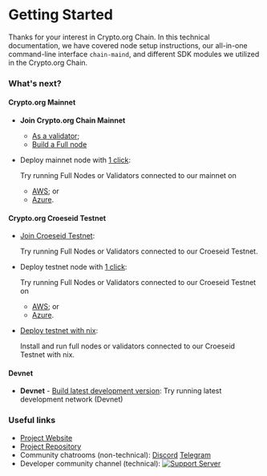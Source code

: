 # Getting Started

Thanks for your interest in Crypto.org Chain. In this technical documentation, we have covered node setup instructions, our all-in-one command-line interface `chain-maind`, and different SDK modules we utilized in the Crypto.org Chain.

### What's next?

#### Crypto.org Mainnet

- **Join Crypto.org Chain Mainnet**
  - [As a validator](./mainnet_validator.md);
  - [Build a Full node](./mainnet.md)
  
- Deploy mainnet node with [1 click](./aws-1click.md):

    Try running Full Nodes or Validators connected to our mainnet on 
    - [AWS](./aws-1click.md); or 
    - [Azure](./azure-1click.md).

#### Crypto.org Croeseid Testnet

- [Join Croeseid Testnet](./croeseid-testnet.md):

    Try running Full Nodes or Validators connected to our Croeseid Testnet.

- Deploy testnet node with [1 click](./aws-1click.md):

    Try running Full Nodes or Validators connected to our Croeseid Testnet on 
    - [AWS](./aws-1click.md); or 
    - [Azure](./azure-1click.md).

- [Deploy testnet with nix](./croeseid-testnet-nix.md): 

    Install and run full nodes or validators connected to our Croeseid Testnet with nix.

#### Devnet

- **Devnet** - [Build latest development version](./local-devnet.md): Try running latest development network (Devnet)

### Useful links

- [Project Website](http://crypto.org/)
- [Project Repository](https://github.com/crypto-org-chain/chain-main)
- Community chatrooms (non-technical): [Discord](https://discord.gg/nsp9JTC) [Telegram](https://t.me/CryptoComOfficial)
- Developer community channel (technical): [![Support Server](https://img.shields.io/discord/783264383978569728.svg?color=7289da&label=Crypto.org Chain =discord =flat-square)](https://discord.gg/pahqHz26q4)
